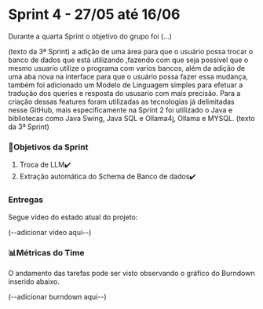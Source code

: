# Sprint 4 - 27/05 até 16/06
Durante a quarta Sprint o objetivo do grupo foi (...) 

(texto da 3ª Sprint)
a adição de uma área para que o usuário possa trocar o banco de dados que está utilizando ,fazendo com que seja possivel que o mesmo usuario utilize o programa com varios bancos, além da adição de uma aba nova na interface para que o usuário possa fazer essa mudança, também foi adicionado um Modelo de Linguagem simples para efetuar a tradução dos queries e resposta do ususario com mais precisão. Para a criação dessas features foram utilizadas as tecnologias já delimitadas nesse GitHub, mais especificamente na Sprint 2 foi utilizado o Java e bibliotecas como Java Swing, Java SQL e Ollama4j, Ollama e MYSQL.
(texto da 3ª Sprint)

### 🎯Objetivos da Sprint
1. Troca de LLM✔️
2. Extração automática do Schema de Banco de dados✔️

### Entregas

Segue vídeo do estado atual do projeto:



(--adicionar vídeo aqui--)





### 📊Métricas do Time

O andamento das tarefas pode ser visto observando o gráfico do Burndown inserido abaixo.

(--adicionar burndown aqui--)

